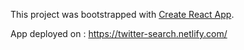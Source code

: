 This project was bootstrapped with [Create React App](https://github.com/facebook/create-react-app).

App deployed on :
https://twitter-search.netlify.com/
